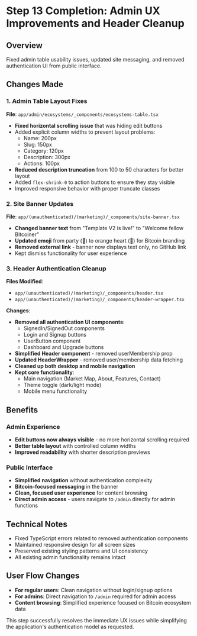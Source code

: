 # Step 13 Completion: Admin UX Improvements and Header Cleanup

## Overview

Fixed admin table usability issues, updated site messaging, and removed authentication UI from public interface.

## Changes Made

### 1. Admin Table Layout Fixes

**File**: `app/admin/ecosystems/_components/ecosystems-table.tsx`

- **Fixed horizontal scrolling issue** that was hiding edit buttons
- Added explicit column widths to prevent layout problems:
  - Name: 200px
  - Slug: 150px
  - Category: 120px
  - Description: 300px
  - Actions: 100px
- **Reduced description truncation** from 100 to 50 characters for better layout
- Added `flex-shrink-0` to action buttons to ensure they stay visible
- Improved responsive behavior with proper truncate classes

### 2. Site Banner Updates

**File**: `app/(unauthenticated)/(marketing)/_components/site-banner.tsx`

- **Changed banner text** from "Template V2 is live!" to "Welcome fellow Bitcoiner"
- **Updated emoji** from party (🎉) to orange heart (🧡) for Bitcoin branding
- **Removed external link** - banner now displays text only, no GitHub link
- Kept dismiss functionality for user experience

### 3. Header Authentication Cleanup

**Files Modified**:

- `app/(unauthenticated)/(marketing)/_components/header.tsx`
- `app/(unauthenticated)/(marketing)/_components/header-wrapper.tsx`

**Changes**:

- **Removed all authentication UI components**:
  - SignedIn/SignedOut components
  - Login and Signup buttons
  - UserButton component
  - Dashboard and Upgrade buttons
- **Simplified Header component** - removed userMembership prop
- **Updated HeaderWrapper** - removed user/membership data fetching
- **Cleaned up both desktop and mobile navigation**
- **Kept core functionality**:
  - Main navigation (Market Map, About, Features, Contact)
  - Theme toggle (dark/light mode)
  - Mobile menu functionality

## Benefits

### Admin Experience

- **Edit buttons now always visible** - no more horizontal scrolling required
- **Better table layout** with controlled column widths
- **Improved readability** with shorter description previews

### Public Interface

- **Simplified navigation** without authentication complexity
- **Bitcoin-focused messaging** in the banner
- **Clean, focused user experience** for content browsing
- **Direct admin access** - users navigate to `/admin` directly for admin functions

## Technical Notes

- Fixed TypeScript errors related to removed authentication components
- Maintained responsive design for all screen sizes
- Preserved existing styling patterns and UI consistency
- All existing admin functionality remains intact

## User Flow Changes

- **For regular users**: Clean navigation without login/signup options
- **For admins**: Direct navigation to `/admin` required for admin access
- **Content browsing**: Simplified experience focused on Bitcoin ecosystem data

This step successfully resolves the immediate UX issues while simplifying the application's authentication model as requested.
